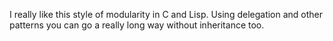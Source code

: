 I really like this style of modularity in C and Lisp. Using delegation and other patterns you can go a really long way without inheritance too.